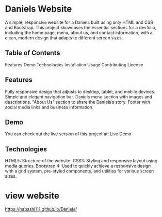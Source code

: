 # Daniels Website
 
A simple, responsive website for a Daniels built using only HTML and CSS and Bootstrap. This project showcases the essential sections for a devfolio, including the home page, menu, about us, and contact information, with a clean, modern design that adapts to different screen sizes.

## Table of Contents
Features
Demo
Technologies
Installation
Usage
Contributing
License
## Features
Fully responsive design that adjusts to desktop, tablet, and mobile devices.
Simple and elegant navigation bar.
Daniels menu section with images and descriptions.
"About Us" section to share the Daniels’s story.
Footer with social media links and business information.
## Demo
You can check out the live version of this project at: Live Demo

## Technologies
HTML5: Structure of the website.
CSS3: Styling and responsive layout using media queries.
Bootstrap 4: Used to quickly achieve a responsive design with a grid system, pre-styled components, and utilities for various screen sizes.

 # view website
 https://habashi111.github.io/Daniels/
